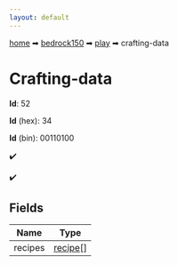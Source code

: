 ```yaml
---
layout: default
---
```


[home](/) ➡ [bedrock150](/protocol/bedrock150) ➡ [play](/protocol/bedrock150/play) ➡ crafting-data

# Crafting-data

**Id**: 52

**Id** (hex): 34

**Id** (bin): 00110100

✔️

✔️

## Fields

Name | Type
---|---
recipes | [recipe](/protocol/bedrock150/types/recipe)[]

